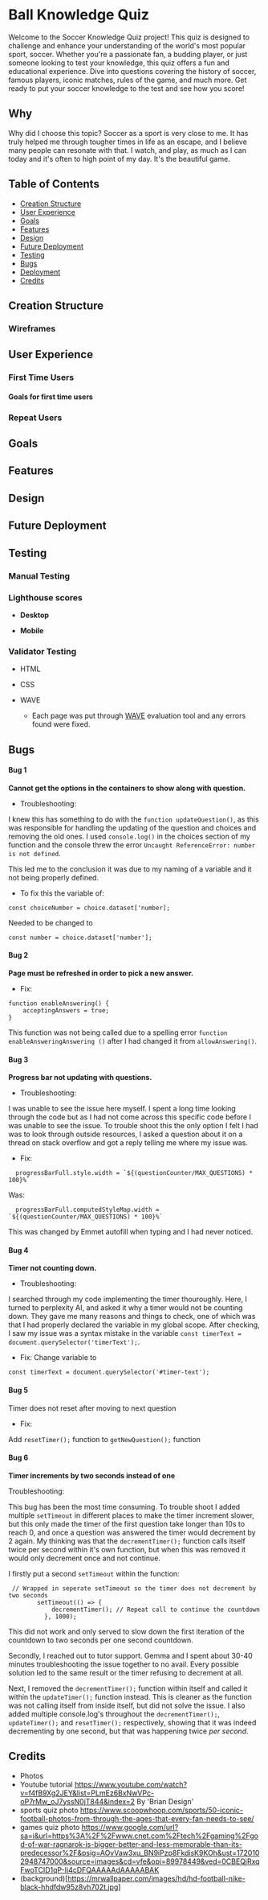 # Ball Knowledge Quiz

Welcome to the Soccer Knowledge Quiz project! This quiz is designed to challenge and enhance your understanding of the world's most popular sport, soccer. Whether you're a passionate fan, a budding player, or just someone looking to test your knowledge, this quiz offers a fun and educational experience. Dive into questions covering the history of soccer, famous players, iconic matches, rules of the game, and much more. Get ready to put your soccer knowledge to the test and see how you score!

## Why 

Why did I choose this topic? Soccer as a sport is very close to me. It has truly helped me through tougher times in life as an escape, and I believe many people can resonate with that. I watch, and play, as much as I can today and it's often to high point of my day. It's the beautiful game.

## Table of Contents

- [Creation Structure](#creation-structure)
- [User Experience](#user-experience)
- [Goals](#goals)
- [Features](#features)
- [Design](#design)
- [Future Deployment](#future-deployment)
- [Testing](#testing)
- [Bugs](#bugs)
- [Deployment](#deployment)
- [Credits](#credits)

## Creation Structure
### Wireframes

## User Experience

### First Time Users

#### Goals for first time users


### Repeat Users


## Goals

## Features


## Design






## Future Deployment

## Testing 

### Manual Testing


### Lighthouse scores
- **Desktop**


- **Mobile**


### Validator Testing 

- HTML
  
- CSS
  

- WAVE
  - Each page was put through [WAVE](https://wave.webaim.org/) evaluation tool and any errors found were fixed.

## Bugs
#### Bug 1 

**Cannot get the options in the containers to show along with question.**

- Troubleshooting:

I knew this has something to do with the ```function updateQuestion()```, as this was responsible for handling the updating of the question and choices and removing the old ones. I used  ```console.log()``` in the choices section of my function and the console threw the error ```Uncaught ReferenceError: number is not defined```.

This led me to the conclusion it was due to my naming of a variable and it not being properly defined.

- To fix this the variable of:

```
const choiceNumber = choice.dataset['number];
```

Needed to be changed to

```
const number = choice.dataset['number'];
```

#### Bug 2 

**Page must be refreshed in order to pick a new answer.**
- Fix:

``` 
function enableAnswering() {
    acceptingAnswers = true;
}
```
This function was not being called due to a spelling error ```function enableAnsweringAnswering ()``` after I had changed it from ```allowAnswering()```.

#### Bug 3

**Progress bar not updating with questions.**

- Troubleshooting:

I was unable to see the issue here myself. I spent a long time looking through the code but as I had not come across this specific code before I was unable to see the issue. To trouble shoot this the only option I felt I had was to look through outside resources, I asked a question about it on a thread on stack overflow and got a reply telling me where my issue was. 

- Fix:
```
  progressBarFull.style.width = `${(questionCounter/MAX_QUESTIONS) * 100}%`
  ```
Was:
  ```
    progressBarFull.computedStyleMap.width = `${(questionCounter/MAX_QUESTIONS) * 100}%`
  ```

This was changed by Emmet autofill when typing and I had never noticed. 

#### Bug 4 

**Timer not counting down.**

- Troubleshooting:

I searched through my code implementing the timer thouroughly. Here, I turned to perplexity AI, and asked it why a timer would not be counting down. They gave me many reasons and things to check, one of which was that I had properly declared the variable in my global scope. After checking, I saw my issue was a syntax mistake in the variable ```const timerText = document.querySelector('timerText');```.

- Fix: Change variable to
```
const timerText = document.querySelector('#timer-text');
```

#### Bug 5

Timer does not reset after moving to next question
- Fix: 

Add ```resetTimer();``` function to ```getNewQuestion();``` function

#### Bug 6

**Timer increments by two seconds instead of one**

Troubleshooting: 

This bug has been the most time consuming. To trouble shoot I added multiple ```setTimeout``` in different places to make the timer increment slower, but this only made the timer of the first question take longer than 10s to reach 0, and once a question was answered the timer would decrement by 2 again. My thinking was that the ```decrementTimer();``` function calls itself twice per second within it's own function, but when this was removed it would only decrement once and not continue. 

I firstly put a second ```setTimeout``` within the function: 
```
 // Wrapped in seperate setTimeout so the timer does not decrement by two seconds
        setTimeout(() => {
            decrementTimer(); // Repeat call to continue the countdown
          }, 1000);
```
This did not work and only served to slow down the first iteration of the countdown to two seconds per one second countdown.

Secondly, I reached out to tutor support. Gemma and I spent about 30-40 minutes troubleshooting the issue together to no avail. Every possible solution led to the same result or the timer refusing to decrement at all. 

Next, I removed the ```decrementTimer();``` function within itself and called it within the ```updateTimer();``` function instead. This is cleaner as the function was not calling itself from inside itself, but did not solve the issue. I also added multiple console.log's throughout the ```decrementTimer();```, ```updateTimer();``` and ```resetTimer();``` respectively, showing that it was indeed decrementing by one second, but that was happening twice *per second*.

## Credits
- Photos 
- Youtube tutorial https://www.youtube.com/watch?v=f4fB9Xg2JEY&list=PLmEz6BxNwVPc-oP7rMw_oJ7yssN0jT844&index=2 By 'Brian Design'
- sports quiz photo https://www.scoopwhoop.com/sports/50-iconic-football-photos-from-through-the-ages-that-every-fan-needs-to-see/
- games quiz photo https://www.google.com/url?sa=i&url=https%3A%2F%2Fwww.cnet.com%2Ftech%2Fgaming%2Fgod-of-war-ragnarok-is-bigger-better-and-less-memorable-than-its-predecessor%2F&psig=AOvVaw3xu_BN9iPzp8FkdisK9KOh&ust=1720102948747000&source=images&cd=vfe&opi=89978449&ved=0CBEQjRxqFwoTCID1qP-Ii4cDFQAAAAAdAAAAABAK
- (background)[https://mrwallpaper.com/images/hd/hd-football-nike-black-hhdfdw95z8vh702t.jpg]